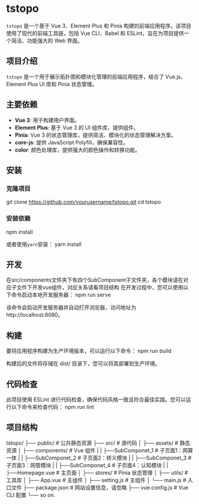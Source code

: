 # tstopo
`tstopo` 是一个基于 Vue 3、Element Plus 和 Pinia 构建的前端应用程序。该项目使用了现代的前端工具链，包括 Vue CLI、Babel 和 ESLint，旨在为项目提供一个简洁、功能强大的 Web 界面。

## 项目介绍
`tstopo` 是一个用于展示拓扑图和模块化管理的前端应用程序，结合了 Vue.js、Element Plus UI 库和 Pinia 状态管理。

## 主要依赖
- **Vue 3**: 用于构建用户界面。
- **Element Plus**: 基于 Vue 3 的 UI 组件库，提供组件。
- **Pinia**: Vue 3 的状态管理库，提供简洁、模块化的状态管理解决方案。
- **core-js**: 提供 JavaScript Polyfill，确保兼容性。
- **color**: 颜色处理库，提供强大的颜色操作和转换功能。

## 安装
### 克隆项目
git clone https://github.com/yourusername/tstopo.git
cd tstopo

### 安装依赖
npm install

或者使用`yarn`安装：
yarn install

## 开发
在src/components文件夹下有四个SubComponent子文件夹，各个模块请在对应子文件下开发vue组件，对应关系请看项目结构
在开发过程中，您可以使用以下命令启动本地开发服务器：
npm run serve

该命令会启动开发服务器并自动打开浏览器，访问地址为 http://localhost:8080。

## 构建
要将应用程序构建为生产环境版本，可以运行以下命令：
npm run build

构建后的文件将存储在 dist/ 目录下，您可以将其部署到生产环境。

## 代码检查
此项目使用 ESLint 进行代码检查，确保代码风格一致且符合最佳实践。您可以运行以下命令来检查代码：
npm run lint

## 项目结构
tstopo/
├── public/                # 公共静态资源
├── src/                   # 源代码
│   ├── assets/            # 静态资源
│   ├── components/        # Vue 组件
|   |   ├──SubComponet_1   # 子页面1：网算一体
|   |   ├──SubComponet_2   # 子页面2：转义模块
|   |   ├──SubComponet_3   # 子页面3：网管模块
|   |   ├──SubComponet_4   # 子页面4：认知模块
|   |   ├──Homepage.vue    # 主页面
│   ├── stores/             # Pinia 状态管理
│   ├── utils/             # 工具库
│   ├── App.vue            # 主组件
│   ├── setting.js         # 主组件
│   └── main.js            # 入口文件
├── package.json           # 网站设置信息，请忽略
├── vue.config.js          # Vue CLI 配置
└── so on.                

